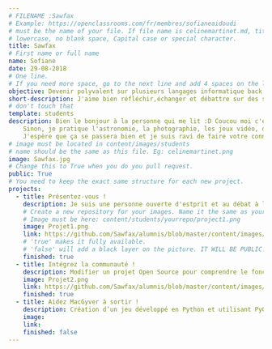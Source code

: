```yaml
---
# FILENAME :Sawfax
# Example: https://openclassrooms.com/fr/membres/sofianeaidoudi
# must be the name of your file. If file name is celinemartinet.md, title is celinemartinet.
# lowercase, no blank space, Capital case or special character.
title: Sawfax
# First name or full name
name: Sofiane
date: 29-08-2018
# One line.
# If you need more space, go to the next line and add 4 spaces on the left, as in 'description'.
objective: Devenir polyvalent sur plusieurs langages informatique back end et front end.
short-description: J'aime bien réfléchir,échanger et débattre sur des sujets aussi intéressant que différents. Curieux et intérésser de tout !
# don't touch that
template: students
description: Bien le bonjour à la personne qui me lit :D Coucou moi c'est Sofiane, j'ai 28 ans et je viens suivre le parcours DA Python, je suis ici pour une reconversion professionnelle. Après de nombreuses recherches infructueuses, j'espère trouver un emploi dans ce domaine vaste et éclectique !
    Sinon, je pratique l'astronomie, la photographie, les jeux vidéo, de la guitare, de la basse, le théâtre et je fait de temps en temps de l’interprétation des rêves pour les gens intéresser ^^
    J'espère que ça se passera bien et je suis ravi de faire votre connaissance.;) Au plaisir ! Peace
# image must be located in content/images/students
# name should be the same as this file. Eg: celinemartinet.png
image: Sawfax.jpg
# Change this to True when you do you pull request.
public: True
# You need to keep the exact same structure for each new project.
projects:
  - title: Présentez-vous !
    description: Je suis une personne ouverte d'estprit et au débat à la réflexion, profiter de l'instant même si la vie est dure ! Tres exciter de travailler dans la programmation. voici mon linkedin https://www.linkedin.com/in/sofiane-aidoudi-97670973/
    # Create a new repository for your images. Name it the same as your nickname and profile picture.
    # Image must be here: content/students/yourrepo/project1.png
    image: Projet1.png
    link: https://github.com/Sawfax/alumnis/blob/master/content/images/students/Projet%201%20Sofiane%2091.png
    # 'true' makes it fully available.
    # 'false' will add a black layer on the picture. IT WILL BE PUBLIC!
    finished: true
  - title: Intégrez la communauté !
    description: Modifier un projet Open Source pour comprendre le fonctionnement de Git, de Github et des pull requests. 
    image: Projet2.png
    link: https://github.com/Sawfax/alumnis/blob/master/content/images/students/Projet%202%20Sofiane%2091.png
    finished: true
  - title: Aidez MacGyver à sortir !
    description: Création d’un jeu développé en Python et utilisant PyGame.
    image: 
    link: 
    finished: false
---
```

